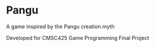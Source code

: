# Pangu
A game inspired by the Pangu creation myth

Developed for CMSC425 Game Programming Final Project